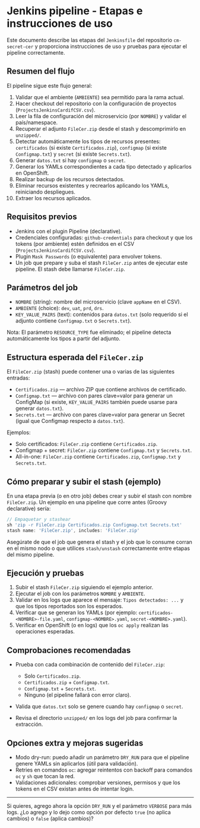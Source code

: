 # Jenkins pipeline - Etapas e instrucciones de uso

Este documento describe las etapas del `Jenkinsfile` del repositorio `cm-secret-cer` y proporciona instrucciones de uso y pruebas para ejecutar el pipeline correctamente.

## Resumen del flujo

El pipeline sigue este flujo general:

1. Validar que el ambiente (`AMBIENTE`) sea permitido para la rama actual.
2. Hacer checkout del repositorio con la configuración de proyectos (`ProjectsJenkinsCardifCSV.csv`).
3. Leer la fila de configuración del microservicio (por `NOMBRE`) y validar el país/namespace.
4. Recuperar el adjunto `FileCer.zip` desde el stash y descomprimirlo en `unzipped/`.
5. Detectar automáticamente los tipos de recursos presentes: `certificados` (si existe `Certificados.zip`), `configmap` (si existe `Configmap.txt`) y `secret` (si existe `Secrets.txt`).
6. Generar `datos.txt` si hay `configmap` o `secret`.
7. Generar los YAMLs correspondientes a cada tipo detectado y aplicarlos en OpenShift.
8. Realizar backup de los recursos detectados.
9. Eliminar recursos existentes y recrearlos aplicando los YAMLs, reiniciando despliegues.
10. Extraer los recursos aplicados.

## Requisitos previos

- Jenkins con el plugin Pipeline (declarative). 
- Credenciales configuradas: `github-credentials` para checkout y que los tokens (por ambiente) estén definidos en el CSV (`ProjectsJenkinsCardifCSV.csv`).
- Plugin `Mask Passwords` (o equivalente) para envolver tokens.
- Un job que prepare y suba el stash `FileCer.zip` antes de ejecutar este pipeline. El stash debe llamarse `FileCer.zip`.

## Parámetros del job

- `NOMBRE` (string): nombre del microservicio (clave `appName` en el CSV).
- `AMBIENTE` (choice): `dev`, `uat`, `prd`, `drs`.
- `KEY_VALUE_PAIRS` (text): contenidos para `datos.txt` (solo requerido si el adjunto contiene `Configmap.txt` o `Secrets.txt`).

Nota: El parámetro `RESOURCE_TYPE` fue eliminado; el pipeline detecta automáticamente los tipos a partir del adjunto.

## Estructura esperada del `FileCer.zip`

El `FileCer.zip` (stash) puede contener una o varias de las siguientes entradas:

- `Certificados.zip` — archivo ZIP que contiene archivos de certificado.
- `Configmap.txt` — archivo con pares clave=valor para generar un ConfigMap (si existe, `KEY_VALUE_PAIRS` también puede usarse para generar `datos.txt`).
- `Secrets.txt` — archivo con pares clave=valor para generar un Secret (igual que Configmap respecto a `datos.txt`).

Ejemplos:
- Solo certificados: `FileCer.zip` contiene `Certificados.zip`.
- Configmap + secret: `FileCer.zip` contiene `Configmap.txt` y `Secrets.txt`.
- All-in-one: `FileCer.zip` contiene `Certificados.zip`, `Configmap.txt` y `Secrets.txt`.

## Cómo preparar y subir el stash (ejemplo)

En una etapa previa (o en otro job) debes crear y subir el stash con nombre `FileCer.zip`. Un ejemplo en una pipeline que corre antes (Groovy declarative) sería:

```groovy
// Empaquetar y stashear
sh 'zip -r FileCer.zip Certificados.zip Configmap.txt Secrets.txt'
stash name: 'FileCer.zip', includes: 'FileCer.zip'
```

Asegúrate de que el job que genera el stash y el job que lo consume corran en el mismo nodo o que utilices `stash/unstash` correctamente entre etapas del mismo pipeline.

## Ejecución y pruebas

1. Subir el stash `FileCer.zip` siguiendo el ejemplo anterior.
2. Ejecutar el job con los parámetros `NOMBRE` y `AMBIENTE`.
3. Validar en los logs que aparece el mensaje: `Tipos detectados: ...` y que los tipos reportados son los esperados.
4. Verificar que se generan los YAMLs (por ejemplo: `certificados-<NOMBRE>-file.yaml`, `configmap-<NOMBRE>.yaml`, `secret-<NOMBRE>.yaml`).
5. Verificar en OpenShift (o en logs) que los `oc apply` realizan las operaciones esperadas.

## Comprobaciones recomendadas

- Prueba con cada combinación de contenido del `FileCer.zip`:
  - Solo `Certificados.zip`.
  - `Certificados.zip` + `Configmap.txt`.
  - `Configmap.txt` + `Secrets.txt`.
  - Ninguno (el pipeline fallará con error claro).

- Valida que `datos.txt` solo se genere cuando hay `configmap` o `secret`.
- Revisa el directorio `unzipped/` en los logs del job para confirmar la extracción.

## Opciones extra y mejoras sugeridas

- Modo dry-run: puedo añadir un parámetro `DRY_RUN` para que el pipeline genere YAMLs sin aplicarlos (útil para validación).
- Retries en comandos `oc`: agregar reintentos con backoff para comandos `oc` y `sh` que tocan la red.
- Validaciones adicionales: comprobar versiones, permisos y que los tokens en el CSV existan antes de intentar login.

---

Si quieres, agrego ahora la opción `DRY_RUN` y el parámetro `VERBOSE` para más logs. ¿Lo agrego y lo dejo como opción por defecto `true` (no aplica cambios) o `false` (aplica cambios)?